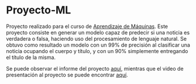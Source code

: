 # Proyecto-ML

Proyecto realizado para el curso de [Aprendizaje de Máquinas](https://ucampus.uchile.cl/m/fcfm_catalogo/programa?bajar=1&id=39073). Este proyecto consiste en generar un modelo capaz de predecir si una noticia es verdadera o falsa, haciendo uso del procesamiento de lenguaje natural. Se obtuvo como resultado un modelo con un 99% de precisión al clasificar una noticia ocupando el cuerpo y título, y con un 90% simplemente entregando el título de la misma.

Se puede observar el informe del proyecto [aquí](), mientras que el video de presentación al proyecto se puede encontrar [aquí](https://youtu.be/5OHAfpI1F2I).
